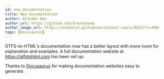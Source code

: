 ```yaml
---
id: new_documentation
title: New Documentation
author: Brendan Nee
author_url: https://github.com/brendannee
author_image_url: https://avatars3.githubusercontent.com/u/96217?s=400&v=4
tags: [docusaurus]
---
```


GTFS-to-HTML's documentation now has a better layout with more room for explanation and examples. A full documentation website at https://gtfstohtml.com has been set up.

Thanks to [Docusaurus](https://docusaurus.io) for making documentation websites easy to generate.
